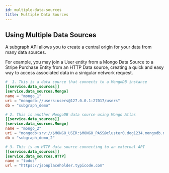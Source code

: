 ```yaml
---
id: multiple-data-sources
title: Multiple Data Sources
---
```


## Using Multiple Data Sources

A subgraph API allows you to create a central origin for your data from many data sources.

For example, you may join a User entity from a Mongo Data Source to a Stripe Purchase Entity from an HTTP Data source, creating
a quick and easy way to access associated data in a sinigular network request.

```toml
#  1. This is a data source that connects to a MongoDB instance
[[service.data_sources]]
[service.data_sources.Mongo]
name = "mongo_1"
uri = "mongodb://users:users@127.0.0.1:27017/users"
db = "subgraph_demo"

# 2. This is another MongoDB data source using Mongo Atlas
[[service.data_sources]]
[service.data_sources.Mongo]
name = "mongo_2"
uri = "mongodb+srv://$MONGO_USER:$MONGO_PASS@cluster0.dog1234.mongodb.net/?retryWrites=true&w=majority"
db = "subgraph_demo_2"

# 3. This is an HTTP data source connecting to an external API
[[service.data_sources]]
[service.data_sources.HTTP]
name = "todos"
url = "https://jsonplaceholder.typicode.com"
```
